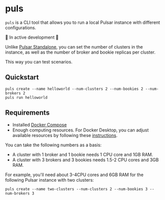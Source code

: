# puls

`puls` is a CLI tool that allows you to run a local Pulsar instance with different configurations.

🚧 In active development 🚧

Unlike [Pulsar Standalone](https://pulsar.apache.org/docs/next/getting-started-standalone/), you can set the number of clusters in the instance, as well as the number of broker and bookie replicas per cluster.

This way you can test scenarios.

## Quickstart

```
puls create --name helloworld --num-clusters 2 --num-bookies 2 --num-brokers 2
puls run helloworld
```

## Requirements

- Installed [Docker Compose](https://docs.docker.com/compose/)
- Enough computing resources. For Docker Desktop, you can adjust available resources by following these [instructions](https://docs.docker.com/desktop/settings/mac/#resources).

You can take the following numbers as a basis:
- A cluster with 1 broker and 1 bookie needs 1 CPU core and 1GB RAM.
- A cluster with 3 brokers and 3 bookies needs 1.5-2 CPU cores and 3GB RAM.

For example, you'll need about 3-4CPU cores and 6GB RAM for the following Pulsar instance with two clusters: 

`puls create --name two-clusters --num-clusters 2 --num-bookies 3 --num-brokers 3`
